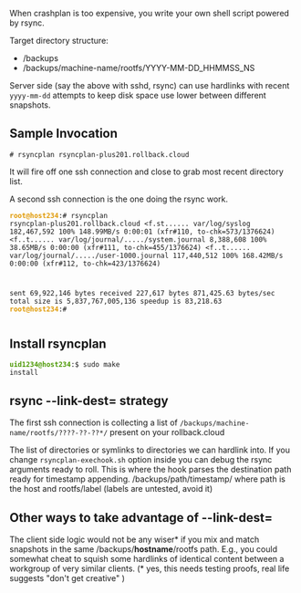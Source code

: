 When crashplan is too expensive, you write your own shell script powered by rsync.

Target directory structure:
* /backups
* /backups/machine-name/rootfs/YYYY-MM-DD_HHMMSS_NS

Server side (say the above with sshd, rsync) can use 
hardlinks with recent <code>yyyy-mm-dd</code> attempts 
to keep disk space use lower between different snapshots.

## Sample Invocation
<code># rsyncplan rsyncplan-plus201.rollback.cloud</code>

It will fire off one ssh connection and close to grab most recent
directory list. 

A second ssh connection is the one doing the rsync work.
<code><pre><font color="#E09A06"><b>root@host234</b></font>:# rsyncplan rsyncplan-plus201.rollback.cloud
&lt;f.st...... var/log/syslog
    182,467,592 100%  148.99MB/s    0:00:01 (xfr#110, to-chk=573/1376624)
&lt;f..t...... var/log/journal/...../system.journal
      8,388,608 100%   38.65MB/s    0:00:00 (xfr#111, to-chk=455/1376624)
&lt;f..t...... var/log/journal/...../user-1000.journal
    117,440,512 100%  168.42MB/s    0:00:00 (xfr#112, to-chk=423/1376624)

sent 69,922,146 bytes  received 227,617 bytes  871,425.63 bytes/sec
total size is 5,837,767,005,136  speedup is 83,218.63
<font color="#E09A06"><b>root@host234</b></font>:# 
</pre></code>

## Install rsyncplan
<code><font color="#4E9A06"><b>uid1234@host234</b></font>:$ sudo make install</code>

## rsync --link-dest= strategy

The first ssh connection is collecting a list
of <code>/backups/machine-name/rootfs/????-??-??*/</code> present on
your rollback.cloud

The list of directories or symlinks to directories we can hardlink into.
If you change <code>rsyncplan-exechook.sh</code> option inside you can debug
the rsync arguments ready to roll. This is where the hook parses the
destination path ready for timestamp appending. /backups/path/timestamp/
where path is the host and rootfs/label (labels are untested, avoid it)

## Other ways to take advantage of --link-dest=

The client side logic would not be any wiser* if you mix and
match snapshots in the same /backups/<b>hostname</b>/rootfs
path. E.g., you could somewhat cheat to squish some hardlinks
of identical content between a workgroup of very similar
clients. (* yes, this needs testing proofs, real life suggests
"don't get creative" )
